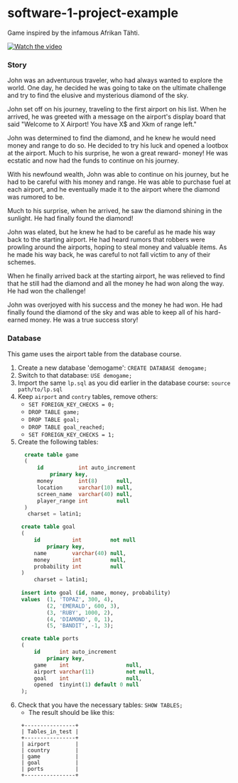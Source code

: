 # software-1-project-example
Game inspired by the infamous Afrikan Tähti.

[![Watch the video](https://i.ytimg.com/vi/6r5i5T8HqnU/hqdefault.jpg?sqp=-oaymwE2CNACELwBSFXyq4qpAygIARUAAIhCGAFwAcABBvABAfgB_gmAAtAFigIMCAAQARhCIFEoZTAP&rs=AOn4CLChxT8RVJARgLLL6u5kXhdM1GtdHA)](https://youtube.com/playlist?list=PLKenVLUxjmH9AyGZUeNDs8RinDVLQIQXY)

### Story
John was an adventurous traveler, who had always wanted to explore the world. One day, he decided he was going to take on the ultimate challenge and try to find the elusive and mysterious diamond of the sky. 

John set off on his journey, traveling to the first airport on his list. When he arrived, he was greeted with a message on the airport's display board that said "Welcome to X Airport! You have X$ and Xkm of range left." 

John was determined to find the diamond, and he knew he would need money and range to do so. He decided to try his luck and opened a lootbox at the airport. Much to his surprise, he won a great reward- money! He was ecstatic and now had the funds to continue on his journey.

With his newfound wealth, John was able to continue on his journey, but he had to be careful with his money and range. He was able to purchase fuel at each airport, and he eventually made it to the airport where the diamond was rumored to be. 

Much to his surprise, when he arrived, he saw the diamond shining in the sunlight. He had finally found the diamond!

John was elated, but he knew he had to be careful as he made his way back to the starting airport. He had heard rumors that robbers were prowling around the airports, hoping to steal money and valuable items. As he made his way back, he was careful to not fall victim to any of their schemes. 

When he finally arrived back at the starting airport, he was relieved to find that he still had the diamond and all the money he had won along the way. He had won the challenge! 

John was overjoyed with his success and the money he had won. He had finally found the diamond of the sky and was able to keep all of his hard-earned money. He was a true success story!

### Database

This game uses the airport table from the database course.

1. Create a new database 'demogame': `CREATE DATABASE demogame;`
2. Switch to that database: `USE demogame;`
3. Import the same `lp.sql` as you did earlier in the database course: `source path/to/lp.sql`
4. Keep `airport` and `contry` tables, remove others: 
   - `SET FOREIGN_KEY_CHECKS = 0;`
   - `DROP TABLE game;`
   - `DROP TABLE goal;`
   - `DROP TABLE goal_reached;`
   - `SET FOREIGN_KEY_CHECKS = 1;`
5. Create the following tables:
   ```sql
     create table game
     (
         id           int auto_increment
             primary key,
         money        int(8)      null,
         location     varchar(10) null,
         screen_name  varchar(40) null,
         player_range int         null
     )
      charset = latin1;
   
   ```
   ```sql
    create table goal
    (
        id          int         not null
            primary key,
        name        varchar(40) null,
        money       int         null,
        probability int         null
    )
        charset = latin1;
    
    insert into goal (id, name, money, probability)
    values  (1, 'TOPAZ', 300, 4),
            (2, 'EMERALD', 600, 3),
            (3, 'RUBY', 1000, 2),
            (4, 'DIAMOND', 0, 1),
            (5, 'BANDIT', -1, 3);
   ```
   ```sql
    create table ports
    (
        id      int auto_increment
            primary key,
        game    int                  null,
        airport varchar(11)          not null,
        goal    int                  null,
        opened  tinyint(1) default 0 null
    );
   ```
6. Check that you have the necessary tables: `SHOW TABLES;`
   - The result should be like this:
   ```text
    +----------------+
    | Tables_in_test |
    +----------------+
    | airport        |
    | country        |
    | game           |
    | goal           |
    | ports          |
    +----------------+
   ```
